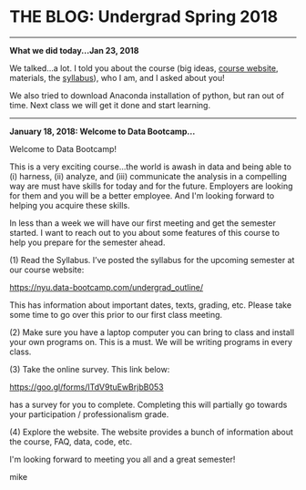 # THE BLOG: Undergrad Spring 2018

---
**What we did today...Jan 23, 2018**

We talked...a lot. I told you about the course (big ideas, [course website](https://nyu.data-bootcamp.com/undergrad_outline/), materials, the [syllabus]((https://github.com/NYUDataBootcamp/Materials/blob/master/Documents/bootcamp_syllabus.pdf))), who I am, and I asked about you!

We also tried to download Anaconda installation of python, but ran out of time. Next class we will get it done and start learning.

---
**January 18, 2018: Welcome to Data Bootcamp...**

Welcome to Data Bootcamp!

This is a very exciting course…the world is awash in data and being able to (i) harness, (ii) analyze, and (iii) communicate the analysis in a compelling way are must have skills for today and for the future. Employers are looking for them and you will be a better employee. And I'm looking forward to helping you acquire these skills.

In less than a week we will have our first meeting and get the semester started. I want to reach out to you about some features of this course to help you prepare for the semester ahead.

(1) Read the Syllabus. I’ve posted the syllabus for the upcoming semester at our course website:

https://nyu.data-bootcamp.com/undergrad_outline/

This has information about important dates, texts, grading, etc. Please take some time to go over this prior to our first class meeting.

(2) Make sure you have a laptop computer you can bring to class and install your own programs on. This is a must. We will be writing programs in every class.

(3) Take the online survey. This link below:

https://goo.gl/forms/ITdV9tuEwBrjbB053

has a survey for you to complete. Completing this will partially go towards your participation / professionalism grade.

(4) Explore the website. The website provides a bunch of information about the course, FAQ, data, code, etc.

I'm looking forward to meeting you all and a great semester!

mike
